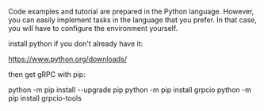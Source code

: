 Code examples and tutorial are prepared in the Python language. However, you can easily implement tasks in the language that you prefer. In that case, you will have to configure the environment yourself.

install python if you don't already have it:

https://www.python.org/downloads/

then get gRPC with pip:

python -m pip install --upgrade pip
python -m pip install grpcio
python -m pip install grpcio-tools